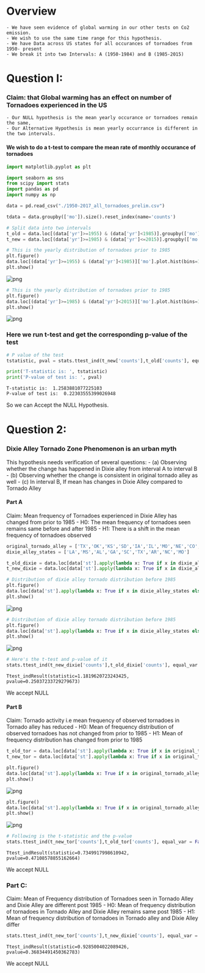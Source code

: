
# Overview    
    - We have seen evidence of global warming in our other tests on Co2 emission. 
    - We wish to use the same time range for this hypothesis.
    - We have Data across US states for all occurances of tornadoes from 1950- present
    - We break it into two Intervals: A (1950-1984) and B (1985-2015)
    
# Question I:
### Claim: that Global warming has an effect on number of Tornadoes experienced in the US

    - Our NULL hypothesis is the mean yearly occurance or tornadoes remain the same,
    - Our Alternative Hypothesis is mean yearly occurrance is different in the two intervals.
#### We wish to do a t-test to compare the mean rate of monthly occurance of tornadoes
    



```python
import matplotlib.pyplot as plt

import seaborn as sns
from scipy import stats
import pandas as pd
import numpy as np
```


```python
data = pd.read_csv("./1950-2017_all_tornadoes_prelim.csv")
```


```python
tdata = data.groupby(['mo']).size().reset_index(name='counts')
```


```python
# Split data into two intervals
t_old = data.loc[(data['yr']>=1955) & (data['yr']<1985)].groupby(['mo']).size().reset_index(name='counts')
t_new = data.loc[(data['yr']>=1985) & (data['yr']<=2015)].groupby(['mo']).size().reset_index(name='counts')
```


```python
# This is the yearly distribution of tornadoes prior to 1985
plt.figure()
data.loc[(data['yr']>=1955) & (data['yr']<1985)]['mo'].plot.hist(bins=12)
plt.show()
```


![png](output_5_0.png)



```python
# This is the yearly distribution of tornadoes prior to 1985
plt.figure()
data.loc[(data['yr']>=1985) & (data['yr']<2015)]['mo'].plot.hist(bins=12)
plt.show()
```


![png](output_6_0.png)


### Here we run t-test and get the corresponding p-value of the test


```python
# P value of the test
tstatistic, pval = stats.ttest_ind(t_new['counts'],t_old['counts'], equal_var = False)
```


```python
print('T-statistic is: ', tstatistic)
print('P-value of test is: ', pval)
```

    T-statistic is:  1.2583881077225103
    P-value of test is:  0.22303555399026948


So we can Accept the NULL Hypothesis.

# Question 2:
### Dixie Alley Tornado Zone Phenomenon is an urban myth
This hypothesis needs verification of several questions:
    - (a) Observing whether the change has happened in Dixie alley from interval A to interval B
    - (b) Observing whether the change is consistent in original tornado alley as well
    - (c) In interval B, If mean has changes in Dixie Alley compared to Tornado Alley

#### Part A
Claim: Mean frequency of Tornadoes experienced in Dixie Alley has changed from prior to 1985
     - H0: The mean frequency of tornadoes seen remains same before and after 1985
     - H1: There is a shift in the mean frequency of tornadoes observed



```python
original_tornado_alley = ['TX','OK','KS','SD','IA','IL','MO','NE','CO','ND','MN']
dixie_alley_states = ['LA','MS','AL','GA','SC','TX','AR','NC','MO']
```


```python
t_old_dixie = data.loc[data['st'].apply(lambda x: True if x in dixie_alley_states else False) & (data['yr']>=1955) & (data['yr']<1985)].groupby(['mo']).size().reset_index(name='counts')
t_new_dixie = data.loc[data['st'].apply(lambda x: True if x in dixie_alley_states else False) & (data['yr']>=1985) & (data['yr']<2015)].groupby(['mo']).size().reset_index(name='counts')
```


```python
# Distribution of dixie alley tornado distribution before 1985
plt.figure()
data.loc[data['st'].apply(lambda x: True if x in dixie_alley_states else False) & (data['yr']>=1955) & (data['yr']<1985)]['mo'].plot.hist(bins=12)
plt.show()
```


![png](output_15_0.png)



```python
# Distribution of dixie alley tornado distribution before 1985
plt.figure()
data.loc[data['st'].apply(lambda x: True if x in dixie_alley_states else False) & (data['yr']>=1985) & (data['yr']<2015)]['mo'].plot.hist(bins=12)
plt.show()
```


![png](output_16_0.png)



```python
# Here's the t-test and p-value of it
stats.ttest_ind(t_new_dixie['counts'],t_old_dixie['counts'], equal_var = False)
```




    Ttest_indResult(statistic=1.1819620723243425, pvalue=0.25037233729279673)



We accept NULL

#### Part B
Claim: Tornado activity i.e mean frequency of observed tornadoes in Tornado alley has reduced
    - H0: Mean of frequency distribution of observed tornadoes has not changed from prior to 1985
    - H1: Mean of frequency distribution has changed from prior to 1985


```python
t_old_tor = data.loc[data['st'].apply(lambda x: True if x in original_tornado_alley else False)& (data['yr']>=1955) & (data['yr']<1985)].groupby(['mo']).size().reset_index(name='counts')
t_new_tor = data.loc[data['st'].apply(lambda x: True if x in original_tornado_alley else False)& (data['yr']>=1985) & (data['yr']<2015)].groupby(['mo']).size().reset_index(name='counts')
```


```python
plt.figure()
data.loc[data['st'].apply(lambda x: True if x in original_tornado_alley else False)& (data['yr']>=1955) & (data['yr']<1985)]['mo'].plot.hist(bins=12)
plt.show()
```


![png](output_21_0.png)



```python
plt.figure()
data.loc[data['st'].apply(lambda x: True if x in original_tornado_alley else False)& (data['yr']>=1985) & (data['yr']<2015)]['mo'].plot.hist(bins=12)
plt.show()
```


![png](output_22_0.png)



```python
# Following is the t-statistic and the p-value
stats.ttest_ind(t_new_tor['counts'],t_old_tor['counts'], equal_var = False)
```




    Ttest_indResult(statistic=0.7349917998610942, pvalue=0.47108578855162664)



We accept NULL

### Part C:
Claim: Mean of Frequency distribution of Tornadoes seen in Tornado Alley and Dixie Alley are different post 1985
    - H0: Mean of frequency distribution of tornadoes in Tornado Alley and Dixie Alley remains same post 1985
    - H1: Mean of frequency distribution of tornadoes in Tornado alley and Dixie Alley differ



```python
stats.ttest_ind(t_new_tor['counts'],t_new_dixie['counts'], equal_var = False)
```




    Ttest_indResult(statistic=0.9285004022089426, pvalue=0.36834491450362783)



We accept NULL
